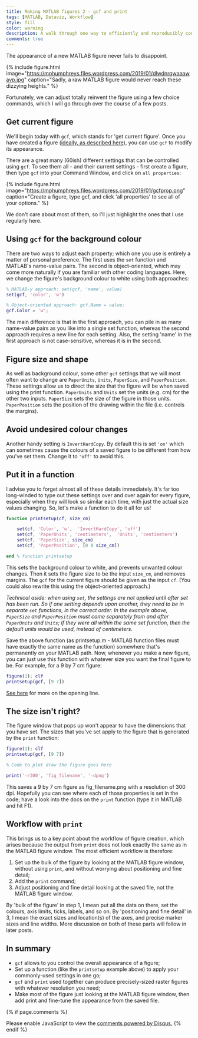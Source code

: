 ```yaml
---
title: Making MATLAB figures 2 - gcf and print
tags: [MATLAB, Dataviz, Workflow]
style: fill
color: warning
description: A walk through one way to efficiently and reproducibly control the size, resolution and appearance of a MATLAB figure.
comments: true
---
```


The appearance of a new MATLAB figure never fails to disappoint.

{% include figure.html image="https://mphumphreys.files.wordpress.com/2019/01/dlwdnrqwaaawavp.jpg" caption="Sadly, a raw MATLAB figure would never reach these dizzying heights." %}

Fortunately, we can adjust totally reinvent the figure using a few choice commands, which I will go through over the course of a few posts.

## Get current figure

We'll begin today with `gcf`, which stands for 'get current figure'. Once you have created a figure ([ideally, as described here](/blog/making-matlab-figures-1-basic-workflow)), you can use `gcf` to modify its appearance.

There are a great many (60ish) different settings that can be controlled using `gcf`. To see them all - and their current settings - first create a figure, then type `gcf` into your Command Window, and click on `all properties`:

{% include figure.html image="https://mphumphreys.files.wordpress.com/2019/01/gcfprop.png" caption="Create a figure, type gcf, and click 'all properties' to see all of your options." %}

We don't care about most of them, so I'll just highlight the ones that I use regularly here.

## Using `gcf` for the background colour

There are two ways to adjust each property; which one you use is entirely a matter of personal preference. The first uses the `set` function and MATLAB's name-value pairs. The second is object-oriented, which may come more naturally if you are familiar with other coding languages. Here, we change the figure's background colour to white using both approaches:

```matlab
% MATLAB-y approach: set(gcf, 'name', value)
set(gcf, 'color', 'w')

% Object-oriented approach: gcf.Name = value;
gcf.Color = 'w';
```

The main difference is that in the first approach, you can pile in as many name-value pairs as you like into a single set function, whereas the second approach requires a new line for each setting. Also, the setting 'name' in the first approach is not case-sensitive, whereas it is in the second.

## Figure size and shape

As well as background colour, some other `gcf` settings that we will most often want to change are `PaperUnits`, `Units`, `PaperSize`, and `PaperPosition`. These settings allow us to direct the size that the figure will be when saved using the print function. `PaperUnits` and `Units` set the units (e.g. cm) for the other two inputs. `PaperSize` sets the size of the figure in those units. `PaperPosition` sets the position of the drawing within the file (i.e. controls the margins).

## Avoid undesired colour changes

Another handy setting is `InvertHardCopy`. By default this is set `'on'` which can sometimes cause the colours of a saved figure to be different from how you've set them. Change it to `'off'` to avoid this.

## Put it in a function

I advise you to forget almost all of these details immediately. It's far too long-winded to type out these settings over and over again for every figure, especially when they will look so similar each time, with just the actual size values changing. So, let's make a function to do it all for us!

```matlab
function printsetup(cf, size_cm)

    set(cf, 'Color', 'w',  'InvertHardCopy', 'off')
    set(cf, 'PaperUnits', 'centimeters',  'Units', 'centimeters')
    set(cf, 'PaperSize', size_cm)
    set(cf, 'PaperPosition', [0 0 size_cm])

end % function printsetup
```

This sets the background colour to white, and prevents unwanted colour changes. Then it sets the figure size to be the input `size_cm`, and removes margins. The `gcf` for the current figure should be given as the input `cf`. (You could also rewrite this using the object-oriented approach.)

*Technical aside: when using `set`, the settings are not applied until after set has been run. So if one setting depends upon another, they need to be in separate `set` functions, in the correct order. In the example above, `PaperSize` and `PaperPosition` must come separately from and after `PaperUnits` and `Units`; if they were all within the same set function, then the default units would be used, instead of centimeters.*

Save the above function (as printsetup.m - MATLAB function files must have exactly the same name as the function) somewhere that's permanently on your MATLAB path. Now, whenever you make a new figure, you can just use this function with whatever size you want the final figure to be. For example, for a 9 by 7 cm figure:

```matlab
figure(1); clf
printsetup(gcf, [9 7])
```

[See here](/blog/making-matlab-figures-1-basic-workflow) for more on the opening line.

## The size isn't right?

The figure window that pops up won't appear to have the dimensions that you have set. The sizes that you've set apply to the figure that is generated by the `print` function:

```matlab
figure(1); clf
printsetup(gcf, [9 7])

% Code to plot draw the figure goes here

print('-r300', 'fig_filename', '-dpng')
```

This saves a 9 by 7 cm figure as fig_filename.png with a resolution of 300 dpi. Hopefully you can see where each of those properties is set in the code; have a look into the docs on the `print` function (type it in MATLAB and hit F1).

## Workflow with `print`

This brings us to a key point about the workflow of figure creation, which arises because the output from `print` does not look exactly the same as in the MATLAB figure window. The most efficient workflow is therefore:

  1. Set up the bulk of the figure by looking at the MATLAB figure window, without using `print`, and without worrying about positioning and fine detail;
  1. Add the `print` command;
  1. Adjust positioning and fine detail looking at the saved file, not the MATLAB figure window.

By 'bulk of the figure' in step 1, I mean put all the data on there, set the colours, axis limits, ticks, labels, and so on. By 'positioning and fine detail' in 3, I mean the exact sizes and location(s) of the axes, and precise marker sizes and line widths. More discussion on both of these parts will follow in later posts.

## In summary

  * `gcf` allows to you control the overall appearance of a figure;
  * Set up a function (like the `printsetup` example above) to apply your commonly-used settings in one go;
  * `gcf` and `print` used together can produce precisely-sized raster figures with whatever resolution you need;
  * Make most of the figure just looking at the MATLAB figure window, then add print and fine-tune the appearance from the saved file.

{% if page.comments %}
<div id="disqus_thread"></div>
<script>
var disqus_config = function () {
this.page.url = 'https://mvdh.xyz/blog/making-matlab-figures-2-gcf-and-print';  // Replace PAGE_URL with your page's canonical URL variable
// this.page.identifier = PAGE_IDENTIFIER; // Replace PAGE_IDENTIFIER with your page's unique identifier variable
};
(function() { // DON'T EDIT BELOW THIS LINE
var d = document, s = d.createElement('script');
s.src = 'https://mvdh7.disqus.com/embed.js';
s.setAttribute('data-timestamp', +new Date());
(d.head || d.body).appendChild(s);
})();
</script>
<noscript>Please enable JavaScript to view the <a href="https://disqus.com/?ref_noscript">comments powered by Disqus.</a></noscript>
{% endif %}

